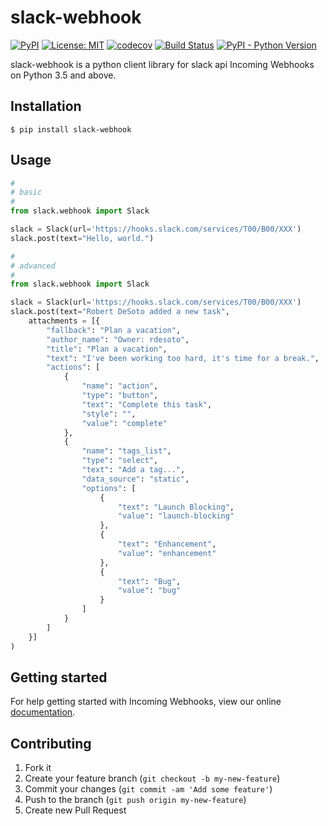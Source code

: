 # slack-webhook

[![PyPI](https://img.shields.io/pypi/v/slack-webhook)](https://pypi.org/project/slack-webhook/)
[![License: MIT](https://img.shields.io/badge/License-MIT-yellow.svg)](https://opensource.org/licenses/MIT)
[![codecov](https://codecov.io/gh/10mohi6/slack-webhook-python/branch/master/graph/badge.svg)](https://codecov.io/gh/10mohi6/slack-webhook-python)
[![Build Status](https://travis-ci.com/10mohi6/slack-webhook-python.svg?branch=master)](https://travis-ci.com/10mohi6/slack-webhook-python)
[![PyPI - Python Version](https://img.shields.io/pypi/pyversions/slack-webhook)](https://pypi.org/project/slack-webhook/)

slack-webhook is a python client library for slack api Incoming Webhooks on Python 3.5 and above.


## Installation

    $ pip install slack-webhook

## Usage

```python
#
# basic
#
from slack.webhook import Slack

slack = Slack(url='https://hooks.slack.com/services/T00/B00/XXX')
slack.post(text="Hello, world.")

#
# advanced
#
from slack.webhook import Slack

slack = Slack(url='https://hooks.slack.com/services/T00/B00/XXX')
slack.post(text="Robert DeSoto added a new task",
    attachments = [{
        "fallback": "Plan a vacation",
        "author_name": "Owner: rdesoto",
        "title": "Plan a vacation",
        "text": "I've been working too hard, it's time for a break.",
        "actions": [
            {
                "name": "action",
                "type": "button",
                "text": "Complete this task",
                "style": "",
                "value": "complete"
            },
            {
                "name": "tags_list",
                "type": "select",
                "text": "Add a tag...",
                "data_source": "static",
                "options": [
                    {
                        "text": "Launch Blocking",
                        "value": "launch-blocking"
                    },
                    {
                        "text": "Enhancement",
                        "value": "enhancement"
                    },
                    {
                        "text": "Bug",
                        "value": "bug"
                    }
                ]
            }
        ]
    }]
)


```
## Getting started

For help getting started with Incoming Webhooks, view our online [documentation](https://api.slack.com/incoming-webhooks).


## Contributing

1. Fork it
2. Create your feature branch (`git checkout -b my-new-feature`)
3. Commit your changes (`git commit -am 'Add some feature'`)
4. Push to the branch (`git push origin my-new-feature`)
5. Create new Pull Request
